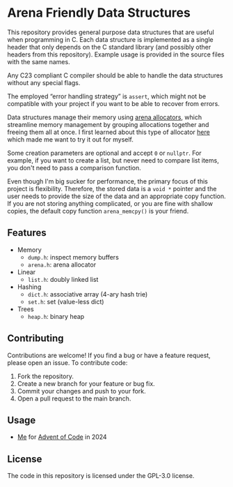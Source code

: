 # Arena Friendly Data Structures

This repository provides general purpose data structures that are useful when programming in C. Each
data structure is implemented as a single header that only depends on the C standard library (and
possibly other headers from this repository). Example usage is provided in the source files with the
same names.

Any C23 compliant C compiler should be able to handle the data structures without any special flags.

The employed “error handling strategy” is `assert`, which might not be compatible with your project
if you want to be able to recover from errors.

Data structures manage their memory using [arena
allocators](https://www.rfleury.com/p/untangling-lifetimes-the-arena-allocator), which streamline
memory management by grouping allocations together and freeing them all at once. I first learned
about this type of allocator [here](https://nullprogram.com/blog/2023/09/27/) which made me want to
try it out for myself.

Some creation parameters are optional and accept `0` or `nullptr`. For example, if you want to
create a list, but never need to compare list items, you don't need to pass a comparison function.

Even though I'm big sucker for performance, the primary focus of this project is flexibility.
Therefore, the stored data is a `void *` pointer and the user needs to provide the size of the data
and an appropriate copy function. If you are not storing anything complicated, or you are fine with
shallow copies, the default copy function `arena_memcpy()` is your friend.

## Features

- Memory
    - `dump.h`: inspect memory buffers
    - `arena.h`: arena allocator
- Linear
    - `list.h`: doubly linked list
- Hashing
    - `dict.h`: associative array (4-ary hash trie)
    - `set.h`: set (value-less dict)
- Trees
    - `heap.h`: binary heap

## Contributing

Contributions are welcome! If you find a bug or have a feature request, please open an issue. To
contribute code:

1. Fork the repository.
2. Create a new branch for your feature or bug fix.
3. Commit your changes and push to your fork.
4. Open a pull request to the main branch.

## Usage

- [Me](https://github.com/hheinzer/advent-of-code-c/tree/main/2024) for [Advent of
  Code](https://adventofcode.com/) in 2024

## License

The code in this repository is licensed under the GPL-3.0 license.
